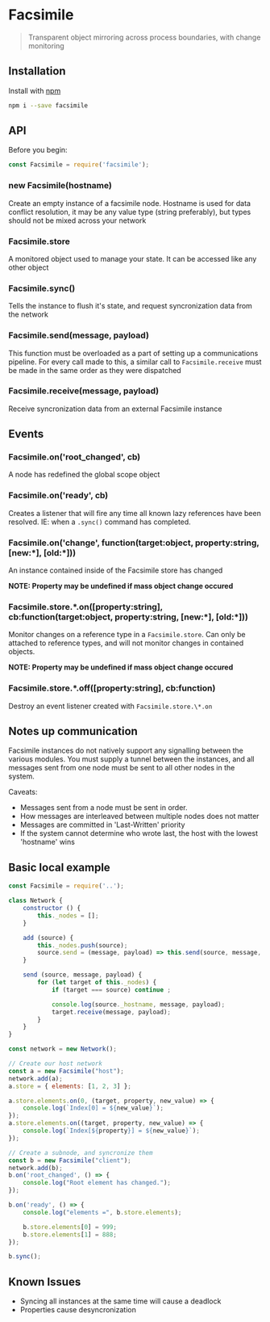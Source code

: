 # Facsimile

> Transparent object mirroring across process boundaries, with change monitoring

## Installation

Install with [npm](https://www.npmjs.com/)

```sh
npm i --save facsimile
```

## API

Before you begin:

```js
const Facsimile = require('facsimile');
```

### new Facsimile(hostname)

Create an empty instance of a facsimile node.  Hostname is used for data conflict resolution, 
it may be any value type (string preferably), but types should not be mixed across your network

### Facsimile.store

A monitored object used to manage your state.  It can be accessed like any other object

### Facsimile.sync()

Tells the instance to flush it's state, and request syncronization data from the network

### Facsimile.send(message, payload)

This function must be overloaded as a part of setting up a communications pipeline.  For every
call made to this, a similar call to `Facsimile.receive` must be made in the same order as they
were dispatched

### Facsimile.receive(message, payload)

Receive syncronization data from an external Facsimile instance

## Events

### Facsimile.on('root_changed', cb)

A node has redefined the global scope object

### Facsimile.on('ready', cb)

Creates a listener that will fire any time all known lazy references have been resolved.
IE: when a `.sync()` command has completed.

### Facsimile.on('change', function(target:object, property:string, \[new:\*\],  \[old:\*\]))

An instance contained inside of the Facsimile store has changed

**NOTE: Property may be undefined if mass object change occured**

### Facsimile.store.\*.on([property:string], cb:function(target:object, property:string, \[new:\*\],  \[old:\*\]))

Monitor changes on a reference type in a `Facsimile.store`.  Can only be attached to
reference types, and will not monitor changes in contained objects.

**NOTE: Property may be undefined if mass object change occured**

### Facsimile.store.\*.off([property:string], cb:function)

Destroy an event listener created with `Facsimile.store.\*.on`

## Notes up communication

Facsimile instances do not natively support any signalling between the various modules.
You must supply a tunnel between the instances, and all messages sent from one 
node must be sent to all other nodes in the system.

Caveats:
* Messages sent from a node must be sent in order.
* How messages are interleaved between multiple nodes does not matter
* Messages are committed in 'Last-Written' priority
* If the system cannot determine who wrote last, the host with the lowest 'hostname' wins

## Basic local example

```js
const Facsimile = require('..');

class Network {
	constructor () {
		this._nodes = [];
	}

	add (source) {
		this._nodes.push(source);
		source.send = (message, payload) => this.send(source, message, payload);
	}

	send (source, message, payload)	{
		for (let target of this._nodes) {
			if (target === source) continue ;

			console.log(source._hostname, message, payload);
			target.receive(message, payload);
		}
	}
}

const network = new Network();

// Create our host network
const a = new Facsimile("host");
network.add(a);
a.store = { elements: [1, 2, 3] };

a.store.elements.on(0, (target, property, new_value) => {
	console.log(`Index[0] = ${new_value}`);
});
a.store.elements.on((target, property, new_value) => {
	console.log(`Index[${property}] = ${new_value}`);
});

// Create a subnode, and syncronize them
const b = new Facsimile("client");
network.add(b);
b.on('root_changed', () => {
	console.log("Root element has changed.");
});

b.on('ready', () => {
	console.log("elements =", b.store.elements);

	b.store.elements[0] = 999;
	b.store.elements[1] = 888;
});

b.sync();
```

Known Issues
------------

* Syncing all instances at the same time will cause a deadlock
* Properties cause desyncronization
